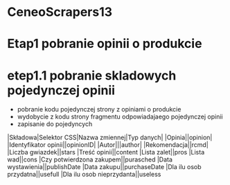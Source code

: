 # CeneoScrapers13
# Etap1 pobranie opinii o produkcie
# etep1.1 pobranie skladowych pojedynczej opinii
- pobranie kodu pojedynczej strony z opiniami o produkcie
- wydobycie z kodu strony fragmentu odpowiadajaego pojedynczej opinii
- zapisanie do pojedyncych 

|Składowa|Selektor CSS|Nazwa zmiennej|Typ danych|
|Opinia||opinion|
|Identyfikator opinii||opinionID|
|Autor|||author|
|Rekomendacja||rcmd|
|Liczba gwiazdek||stars
|Treść opinii||content
|Lista zalet||pros
|Lista wad||cons
|Czy potwierdzona zakupem||purasched
|Data wystawienia||publishDate
|Data zakupu||purchaseDate
|Dla ilu osob przydatna||usefull
|Dla ilu osob nieprzydanta||useless